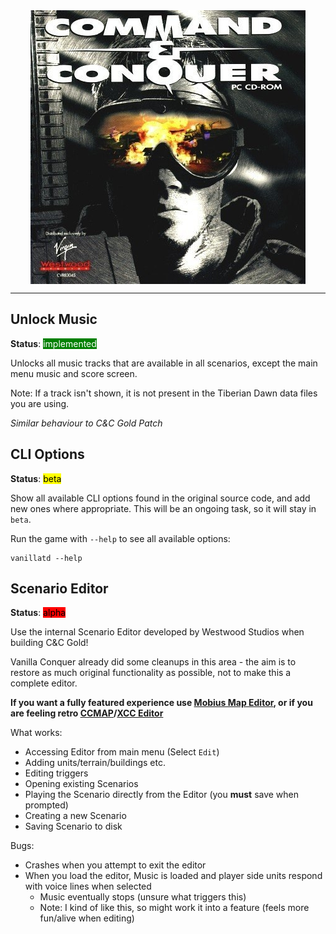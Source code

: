 <img src="img/cnc.jpg" alt="vision" style="display: block; margin: auto; width: 200;"/>

---

## Unlock Music

**Status**:  <span style="background-color: green;color: white">implemented</span>

Unlocks all music tracks that are available in all scenarios, except the main menu music and score screen.

Note: If a track isn't shown, it is not present in the Tiberian Dawn data files you are using.

_Similar behaviour to C&C Gold Patch_

## CLI Options

**Status**: <span style="background-color: yellow;color: black">beta</span>

Show all available CLI options found in the original source code, and add new ones where appropriate. This will be an ongoing task, so it will stay in `beta`.

Run the game with `--help` to see all available options:

```shell
vanillatd --help
```

## Scenario Editor

**Status**: <span style="background-color: red;color: black">alpha</span>

Use the internal Scenario Editor developed by Westwood Studios when building C&C Gold! 

Vanilla Conquer already did some cleanups in this area - the aim is to restore as much original functionality as possible, not to make this a complete editor.

**If you want a fully featured experience use [Mobius Map Editor](https://github.com/Nyerguds/MobiusMapEditor), or if you are feeling retro [CCMAP](https://cnc-comm.com/command-and-conquer/downloads/map-editors/ccmap)/[XCC Editor](https://cnc-comm.com/command-and-conquer/downloads/map-editors/ccmap)**

What works:

- Accessing Editor from main menu (Select `Edit`)
- Adding units/terrain/buildings etc.
- Editing triggers
- Opening existing Scenarios
- Playing the Scenario directly from the Editor (you **must** save when prompted)
- Creating a new Scenario
- Saving Scenario to disk

Bugs:

- Crashes when you attempt to exit the editor
- When you load the editor, Music is loaded and player side units respond with voice lines when selected
  - Music eventually stops (unsure what triggers this)
  - Note: I kind of like this, so might work it into a feature (feels more fun/alive when editing)
